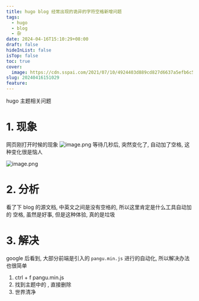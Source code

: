 ```yaml
---
title: hugo blog 经常出现的诡异的字符空格新增问题
tags:
  - hugo
  - blog
  - 杂
date: 2024-04-16T15:10:29+08:00
draft: false
hideInList: false
isTop: false
toc: true
cover:
  image: https://cdn.sspai.com/2021/07/10/4924403d889cd827d6637a5efb6c5ce2.png?imageMogr2/auto-orient/quality/95/thumbnail/!1420x708r/gravity/Center/crop/1420x708/interlace/1
slug: 20240416151029
feature:
---
```

hugo 主题相关问题
<!--more-->
# 1. 现象
网页刚打开时候的现象
![image.png](https://img.yunpiao.site/ob/202404161513483.png)
等待几秒后, 突然变化了, 自动加了空格, 这种变化很是恼人

![image.png](https://img.yunpiao.site/ob/202404161512326.png)


# 2. 分析
看了下 blog 的源文档, 中英文之间是没有空格的, 所以这里肯定是什么工具自动加的 空格, 虽然是好事, 但是这种体验, 真的是垃圾


# 3. 解决
google 后看到, 大部分前端是引入的 `pangu.min.js` 进行的自动化, 所以解决办法也很简单

1. ctrl + f  pangu.min.js
2. 找到主题中的 <script type="text/javascript" src="/pangu.min.js"></script>, 直接删除
3. 世界清净
